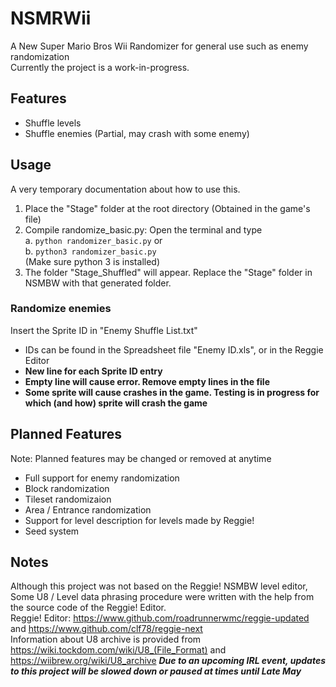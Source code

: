 # NSMRWii
 A New Super Mario Bros Wii Randomizer for general use such as enemy randomization\
 Currently the project is a work-in-progress.

## Features
- Shuffle levels
- Shuffle enemies (Partial, may crash with some enemy)

## Usage
 A very temporary documentation about how to use this.
 1. Place the "Stage" folder at the root directory (Obtained in the game's file)
 2. Compile randomize_basic.py: Open the terminal and type \
   a. <code>python randomizer_basic.py</code> or\
   b. <code>python3 randomizer_basic.py</code> \
   (Make sure python 3 is installed)
 3. The folder "Stage_Shuffled" will appear. Replace the "Stage" folder in NSMBW with that generated folder.
### Randomize enemies
 Insert the Sprite ID in "Enemy Shuffle List.txt"
 - IDs can be found in the Spreadsheet file "Enemy ID.xls", or in the Reggie Editor
 - **New line for each Sprite ID entry**
 - **Empty line will cause error. Remove empty lines in the file**
 - **Some sprite will cause crashes in the game. Testing is in progress for which (and how) sprite will crash the game**

## Planned Features
Note: Planned features may be changed or removed at anytime
- Full support for enemy randomization
- Block randomization
- Tileset randomizaion
- Area / Entrance randomization
- Support for level description for levels made by Reggie!
- Seed system

## Notes
 Although this project was not based on the Reggie! NSMBW level editor,
 Some U8 / Level data phrasing procedure were written with the help from the source code of the Reggie! Editor. \
 Reggie! Editor: https://www.github.com/roadrunnerwmc/reggie-updated and https://www.github.com/clf78/reggie-next \
 Information about U8 archive is provided from https://wiki.tockdom.com/wiki/U8_(File_Format) and https://wiibrew.org/wiki/U8_archive
 ***Due to an upcoming IRL event, updates to this project will be slowed down or paused at times until Late May***
